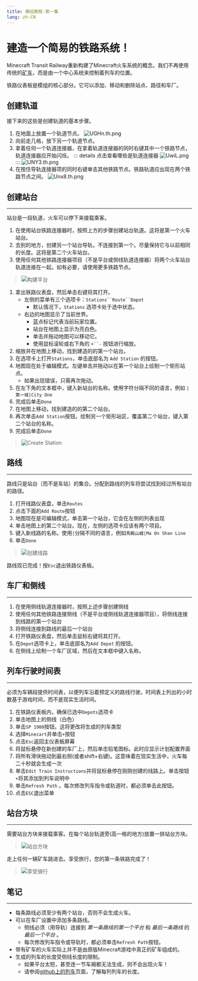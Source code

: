 ```yaml
---
title: 模组教程-第一集
lang: zh-CN
---
```


# 建造一个简易的铁路系统！

Minecraft Transit Railway重新构建了Minecraft火车系统的概念。我们不再使用传统的[矿车](https://minecraft.gamepedia.com/Minecart)，而是由一个中心系统来控制着列车的位置。

铁路仪表板是模组的核心部分。它可以添加、移动和删除站点、路径和车厂。

## 创建轨道

接下来的这些是创建轨道的基本步骤。

1. 在地面上放置一个轨道节点。
   ![UGHn.th.png](https://1r2image.com/images/2022/07/20/UGHn.th.png)
2. 向前走几格，放下另一个轨道节点。
3. 拿着任何一个轨道连接器，在拿着轨道连接器的同时右键其中一个铁路节点，轨道连接器应开始闪烁。
   ::: details 点击查看哪些是轨道连接器
   ![UwiL.png](https://1r2image.com/images/2022/07/20/UwiL.png)
   :::
   ![UNY3.th.png](https://1r2image.com/images/2022/07/20/UNY3.th.png)
4. 在按住导轨连接器项的同时右键单击其他铁路节点。铁路轨道应出现在两个铁路节点之间。
   ![Unx8.th.png](https://1r2image.com/images/2022/07/20/Unx8.th.png)

## 创建站台

-------------------------------------------------------------------------------------------

站台是一段轨道，火车可以停下来接载乘客。

1. 在使用站台铁路连接器时，按照上方的步骤创建站台轨道。这将是第一个火车站台。
2. 去别的地方，创建另一个站台导轨，不连接到第一个。尽量保持它与以前相同的长度。这将是第二个火车站台。
3. 使用任何其他铁路连接器项目（不是平台或侧线轨道连接器）将两个火车站台轨道连接在一起。如有必要，请使用更多铁路节点。

> ![构建平台](https://hub.fastgit.xyz/jonafanho/Minecraft-Transit-Railway/raw/master/images/getting-started/build-platform.png)  

1. 拿出铁路仪表盘，然后单击右键将其打开。
   * 左侧的菜单有三个选项卡：`Stations``Route``Depot`
     * 默认情况下，`Stations` 选项卡处于选中状态。
   * 右边的地图显示了当前世界。
     * 蓝点标记代表当前玩家位置。
     * 站台在地图上显示为亮白色。
     * 单击并拖动地图可以移动它。
     * 使用鼠标滚轮或右下角的 `+``-` 按钮进行缩放。
2. 缩放并在地图上移动，找到建造的的第一个站台。
3. 在选项卡上打开`Stations`，单击底部名为 `Add Station` 的按钮。
4. 地图现在处于编辑模式。左键单击并拖动以在第一个站台上绘制一个矩形站点。
   * 如果出现错误，只需再次拖动。
5. 在左下角的文本框中，键入新站台的名称。使用字符分隔不同的语言，例如 `|第一城|City One`
6. 完成后单击`Done`
7. 在地图上移动，找到建造的的第二个站台。
8. 再次单击`Add Station`按钮。绘制另一个矩形站区，覆盖第二个站台，键入第二个站台的名称。
9. 完成后单击`Done`

> ![Create Station](https://hub.fastgit.xyz/jonafanho/Minecraft-Transit-Railway/raw/master/images/getting-started/create-station.png)  

## 路线

--------------------------------------------------------------------------------------------

路线只是站台（而不是车站）的集合。分配到路线的列车将尝试找到经过所有站台的路径。

1. 打开线路仪表盘，单击`Routes`
2. 点击下面的`Add Route`按钮
3. 地图现在是可编辑模式，单击第一个站台，它会在左侧的列表出现
4. 单击地图上的第二个站台。现在，左侧的选项卡应该有两个项目。
5. 键入新线路的名称。使用`|`分隔不同的语言，例如`馬鞍山綫|Ma On Shan Line`
6. 单击`Done`

> ![创建线路](https://hub.fastgit.xyz/jonafanho/Minecraft-Transit-Railway/raw/master/images/getting-started/create-route.png)  

路线现已完成！按`Esc`退出铁路仪表板。

## 车厂和侧线

-------------------------------------------------------------------------------------------------------

1. 在使用侧线轨道连接器时，按照上述步骤创建侧线
2. 使用任何其他铁路连接侧线（不是平台或侧线轨道连接器项目），将侧线连接到线路的第一个站台
3. 将侧线连接到路线的最后一个站台
4. 打开铁路仪表盘，然后单击鼠标右键将其打开。
5. 在`Depot`选项卡上，单击底部名为`Add Depot` 的按钮。
6. 在侧线上绘制一个车厂区域，然后在文本框中键入名称。

## 列车行驶时间表

-------------------------------------------------------------------------------------------

必须为车辆段提供时间表，以便列车沿着预定义的路线行驶。时间表上列出的小时数基于游戏时间，而不是现实生活时间。

1. 在铁路仪表板内，确保已选中`Depots`选项卡
2. 单击地图上的侧线（白色）
3. 单击`SP 1900`按钮。这将更改将生成的列车类型
4. 选择`Minecart`并单击`+`按钮
5. 点击`Esc`返回主仪表板屏幕
6. 将鼠标悬停在新创建的车厂上，然后单击铅笔图标。此时应显示计划配置界面
7. 将所有滑块拖动到最右侧(或者shift+右键)。这意味着在现实生活中，火车每二十秒就会生成一次
8. 单击`Edit Train Instructions`并将鼠标悬停在刚刚创建的线路上。单击按钮`+`将其添加到列车说明中
9. 单击`Refresh Path` 。每次修改列车指令或轨道时，都必须单击此按钮。
10. 点击`ESC`退出菜单

## 站台方块

--------------------------------------------------------------------------------------------------

需要站台方块来接载乘客。在每个站台轨道旁(高一格的地方)放置一排站台方块。

> ![站台方块](https://hub.fastgit.xyz/jonafanho/Minecraft-Transit-Railway/raw/master/images/getting-started/platform-next-to-rail.png)  

走上任何一辆矿车跳进去。享受旅行，您的第一条铁路完成了！

> ![享受骑行](https://hub.fastgit.xyz/jonafanho/Minecraft-Transit-Railway/raw/master/images/getting-started/enjoy-ride.png)  

## 笔记

---------------------------------------------------------------------------------------

* 每条路线必须至少有两个站台，否则不会生成火车。
* 可以在车厂设置中添加多条路线。
  * 侧线必须（用导轨）连接到 _第一条路线的第一个平台_ 和 _最后一条路线_ 的 _最后一个平台_ 。
  * 每次修改列车指令或导轨时，都必须单击`Refresh Path`按钮。
* 带有矿车的火车实际上并不是由原版Minecraft游戏中真正的矿车组成的。
* 生成的列车的长度受侧线长度的限制。
  * 如果平台太短，甚至连一节车厢都无法生成，则不会出现火车！
  * 请参阅[github上的列车](https://hub.fastgit.xyz/jonafanho/Minecraft-Transit-Railway/wiki/Trains)页面，了解每列列车的长度。
